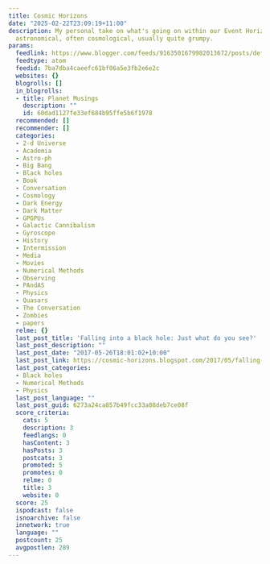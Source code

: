 ```yaml
---
title: Cosmic Horizons
date: "2025-02-22T23:09:19+11:00"
description: My personal take on what's going on within our Event Horizon. Mostly
  astronomical, often cosmological, usually quite grumpy.
params:
  feedlink: https://www.blogger.com/feeds/9163501679982013672/posts/default
  feedtype: atom
  feedid: 7ba7dba4caeefc61bf06a5e3fb2e6e2c
  websites: {}
  blogrolls: []
  in_blogrolls:
  - title: Planet Musings
    description: ""
    id: 60dad1127fe33ef684b95ffe5b6f1978
  recommended: []
  recommender: []
  categories:
  - 2-d Universe
  - Academia
  - Astro-ph
  - Big Bang
  - Black holes
  - Book
  - Conversation
  - Cosmology
  - Dark Energy
  - Dark Matter
  - GPGPUs
  - Galactic Cannibalism
  - Gyroscope
  - History
  - Intermission
  - Media
  - Movies
  - Numerical Methods
  - Observing
  - PAndAS
  - Physics
  - Quasars
  - The Conversation
  - Zombies
  - papers
  relme: {}
  last_post_title: 'Falling into a black hole: Just what do you see?'
  last_post_description: ""
  last_post_date: "2017-05-26T18:01:02+10:00"
  last_post_link: https://cosmic-horizons.blogspot.com/2017/05/falling-into-black-hole-just-what-do.html
  last_post_categories:
  - Black holes
  - Numerical Methods
  - Physics
  last_post_language: ""
  last_post_guid: 6273a24ca857b49fcc33a08deb7ce08f
  score_criteria:
    cats: 5
    description: 3
    feedlangs: 0
    hasContent: 3
    hasPosts: 3
    postcats: 3
    promoted: 5
    promotes: 0
    relme: 0
    title: 3
    website: 0
  score: 25
  ispodcast: false
  isnoarchive: false
  innetwork: true
  language: ""
  postcount: 25
  avgpostlen: 289
---
```

